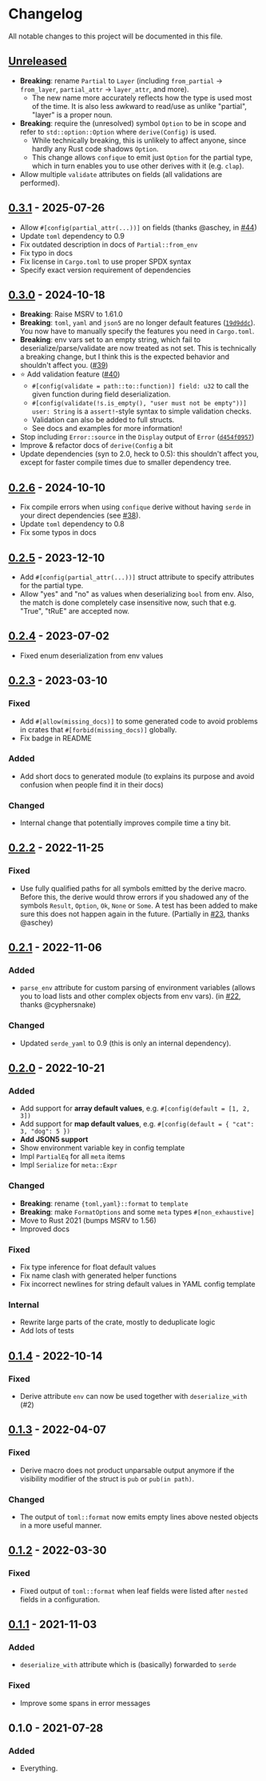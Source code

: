 # Changelog

All notable changes to this project will be documented in this file.


## [Unreleased]
- **Breaking**: rename `Partial` to `Layer` (including `from_partial` -> `from_layer`, `partial_attr` -> `layer_attr`, and more).
  - The new name more accurately reflects how the type is used most of the time. It is also less awkward to read/use as unlike "partial", "layer" is a proper noun.
- **Breaking**: require the (unresolved) symbol `Option` to be in scope and refer to `std::option::Option` where `derive(Config)` is used.
  - While technically breaking, this is unlikely to affect anyone, since hardly any Rust code shadows `Option`.
  - This change allows `confique` to emit just `Option` for the partial type, which in turn enables you to use other derives with it (e.g. `clap`).
- Allow multiple `validate` attributes on fields (all validations are performed).

## [0.3.1] - 2025-07-26
- Allow `#[config(partial_attr(...))]` on fields (thanks @aschey, in [#44](https://github.com/LukasKalbertodt/confique/pull/44))
- Update `toml` dependency to 0.9
- Fix outdated description in docs of `Partial::from_env`
- Fix typo in docs
- Fix license in `Cargo.toml` to use proper SPDX syntax
- Specify exact version requirement of dependencies

## [0.3.0] - 2024-10-18
- **Breaking**: Raise MSRV to 1.61.0
- **Breaking**: `toml`, `yaml` and `json5` are no longer default features ([`19d9ddc`](https://github.com/LukasKalbertodt/confique/commit/19d9ddc9537baf4e82274591ba92f02d4c5c1f36)). You now have to manually specify the features you need in `Cargo.toml`.
- **Breaking**: env vars set to an empty string, which fail to deserialize/parse/validate are now treated as not set. This is technically a breaking change, but I think this is the expected behavior and shouldn't affect you. ([#39](https://github.com/LukasKalbertodt/confique/pull/39))
- ⭐ Add validation feature ([#40](https://github.com/LukasKalbertodt/confique/pull/40))
  - `#[config(validate = path::to::function)] field: u32` to call the given function during field deserialization.
  - `#[config(validate(!s.is_empty(), "user must not be empty"))] user: String` is a `assert!`-style syntax to simple validation checks.
  - Validation can also be added to full structs.
  - See docs and examples for more information!
- Stop including `Error::source` in the `Display` output of `Error` ([`d454f0957`](https://github.com/LukasKalbertodt/confique/commit/d454f0957eb1cb4d566ebc448224b323a609d080))
- Improve & refactor docs of `derive(Config` a bit
- Update dependencies (syn to 2.0, heck to 0.5): this shouldn't affect you, except for faster compile times due to smaller dependency tree.


## [0.2.6] - 2024-10-10
- Fix compile errors when using `confique` derive without having `serde` in your direct dependencies (see [#38](https://github.com/LukasKalbertodt/confique/issues/38)).
- Update `toml` dependency to 0.8
- Fix some typos in docs

## [0.2.5] - 2023-12-10
- Add `#[config(partial_attr(...))]` struct attribute to specify attributes for
  the partial type.
- Allow "yes" and "no" as values when deserializing `bool` from env. Also, the
  match is done completely case insensitive now, such that e.g. "True", "tRuE"
  are accepted now.

## [0.2.4] - 2023-07-02
- Fixed enum deserialization from env values

## [0.2.3] - 2023-03-10
### Fixed
- Add `#[allow(missing_docs)]` to some generated code to avoid problems in
  crates that `#[forbid(missing_docs)]` globally.
- Fix badge in README

### Added
- Add short docs to generated module (to explains its purpose and avoid
  confusion when people find it in their docs)

### Changed
- Internal change that potentially improves compile time a tiny bit.

## [0.2.2] - 2022-11-25
### Fixed
- Use fully qualified paths for all symbols emitted by the derive macro.
  Before this, the derive would throw errors if you shadowed any of the symbols
  `Result`, `Option`, `Ok`, `None` or `Some`. A test has been added to make sure
  this does not happen again in the future.
  (Partially in [#23](https://github.com/LukasKalbertodt/confique/pull/23), thanks @aschey)


## [0.2.1] - 2022-11-06
### Added
- `parse_env` attribute for custom parsing of environment variables (allows you
  to load lists and other complex objects from env vars).
  (in [#22](https://github.com/LukasKalbertodt/confique/pull/22), thanks @cyphersnake)

### Changed
- Updated `serde_yaml` to 0.9 (this is only an internal dependency).

## [0.2.0] - 2022-10-21
### Added
- Add support for **array default values**, e.g. `#[config(default = [1, 2, 3])`
- Add support for **map default values**, e.g. `#[config(default = { "cat": 3, "dog": 5 })`
- **Add JSON5 support**
- Show environment variable key in config template
- Impl `PartialEq` for all `meta` items
- Impl `Serialize` for `meta::Expr`

### Changed
- **Breaking**: rename `{toml,yaml}::format` to `template`
- **Breaking**: make `FormatOptions` and some `meta` types `#[non_exhaustive]`
- Move to Rust 2021 (bumps MSRV to 1.56)
- Improved docs

### Fixed
- Fix type inference for float default values
- Fix name clash with generated helper functions
- Fix incorrect newlines for string default values in YAML config template

### Internal
- Rewrite large parts of the crate, mostly to deduplicate logic
- Add lots of tests

## [0.1.4] - 2022-10-14
### Fixed
- Derive attribute `env` can now be used together with `deserialize_with` (#2)

## [0.1.3] - 2022-04-07
### Fixed
- Derive macro does not product unparsable output anymore if the visibility
  modifier of the struct is `pub` or `pub(in path)`.

### Changed
- The output of `toml::format` now emits empty lines above nested objects in a
  more useful manner.


## [0.1.2] - 2022-03-30
### Fixed
- Fixed output of `toml::format` when leaf fields were listed after `nested`
  fields in a configuration.


## [0.1.1] - 2021-11-03
### Added
- `deserialize_with` attribute which is (basically) forwarded to `serde`

### Fixed
- Improve some spans in error messages


## 0.1.0 - 2021-07-28
### Added
- Everything.


[Unreleased]: https://github.com/LukasKalbertodt/confique/compare/v0.3.1...HEAD
[0.3.1]: https://github.com/LukasKalbertodt/confique/compare/v0.3.0...v0.3.1
[0.3.0]: https://github.com/LukasKalbertodt/confique/compare/v0.2.6...v0.3.0
[0.2.6]: https://github.com/LukasKalbertodt/confique/compare/v0.2.5...v0.2.6
[0.2.5]: https://github.com/LukasKalbertodt/confique/compare/v0.2.4...v0.2.5
[0.2.4]: https://github.com/LukasKalbertodt/confique/compare/v0.2.3...v0.2.4
[0.2.3]: https://github.com/LukasKalbertodt/confique/compare/v0.2.2...v0.2.3
[0.2.2]: https://github.com/LukasKalbertodt/confique/compare/v0.2.1...v0.2.2
[0.2.1]: https://github.com/LukasKalbertodt/confique/compare/v0.2.0...v0.2.1
[0.2.0]: https://github.com/LukasKalbertodt/confique/compare/v0.1.4...v0.2.0
[0.1.4]: https://github.com/LukasKalbertodt/confique/compare/v0.1.3...v0.1.4
[0.1.3]: https://github.com/LukasKalbertodt/confique/compare/v0.1.2...v0.1.3
[0.1.2]: https://github.com/LukasKalbertodt/confique/compare/v0.1.1...v0.1.2
[0.1.1]: https://github.com/LukasKalbertodt/confique/compare/v0.1.0...v0.1.1
